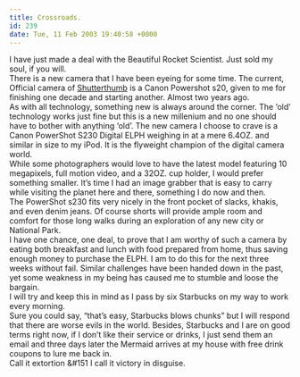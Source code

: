 ```yaml
---
title: Crossroads.
id: 239
date: Tue, 11 Feb 2003 19:40:58 +0000
---
```


I have just made a deal with the Beautiful Rocket Scientist. Just sold my soul, if you will.  
 There is a new camera that I have been eyeing for some time. The current, Official camera of [Shutterthumb](http://www.gregstorey.com/nantucket/archives/000144.html) is a Canon Powershot s20, given to me for finishing one decade and starting another. Almost two years ago.  
 As with all technology, something new is always around the corner. The ‘old’ technology works just fine but this is a new millenium and no one should have to bother with anything ‘old’. The new camera I choose to crave is a Canon PowerShot S230 Digital <span class="caps">ELPH</span> weighing in at a mere 6.4<span class="caps">OZ.</span> and similar in size to my iPod. It is the flyweight champion of the digital camera world.  
 While some photographers would love to have the latest model featuring 10 megapixels, full motion video, and a 32<span class="caps">OZ.</span> cup holder, I would prefer something smaller. It’s time I had an image grabber that is easy to carry while visiting the planet here and there, something I do now and then.  
 The PowerShot s230 fits very nicely in the front pocket of slacks, khakis, and even denim jeans. Of course shorts will provide ample room and comfort for those long walks during an exploration of any new city or National Park.  
 I have one chance, one deal, to prove that I am worthy of such a camera by eating both breakfast and lunch with food prepared from home, thus saving enough money to purchase the <span class="caps">ELPH</span>. I am to do this for the next three weeks without fail. Similar challenges have been handed down in the past, yet some weakness in my being has caused me to stumble and loose the bargain.  
 I will try and keep this in mind as I pass by six Starbucks on my way to work every morning.  
 Sure you could say, “that’s easy, Starbucks blows chunks” but I will respond that there are worse evils in the world. Besides, Starbucks and I are on good terms right now, if I don’t like their service or drinks, I just send them an email and three days later the Mermaid arrives at my house with free drink coupons to lure me back in.  
 Call it extortion &#151 I call it victory in disguise.


